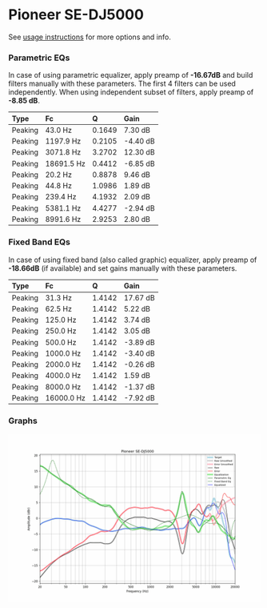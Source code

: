 # Pioneer SE-DJ5000
See [usage instructions](https://github.com/jaakkopasanen/AutoEq#usage) for more options and info.

### Parametric EQs
In case of using parametric equalizer, apply preamp of **-16.67dB** and build filters manually
with these parameters. The first 4 filters can be used independently.
When using independent subset of filters, apply preamp of **-8.85 dB**.

| Type    | Fc         |      Q | Gain     |
|:--------|:-----------|:-------|:---------|
| Peaking | 43.0 Hz    | 0.1649 | 7.30 dB  |
| Peaking | 1197.9 Hz  | 0.2105 | -4.40 dB |
| Peaking | 3071.8 Hz  | 3.2702 | 12.30 dB |
| Peaking | 18691.5 Hz | 0.4412 | -6.85 dB |
| Peaking | 20.2 Hz    | 0.8878 | 9.46 dB  |
| Peaking | 44.8 Hz    | 1.0986 | 1.89 dB  |
| Peaking | 239.4 Hz   | 4.1932 | 2.09 dB  |
| Peaking | 5381.1 Hz  | 4.4277 | -2.94 dB |
| Peaking | 8991.6 Hz  | 2.9253 | 2.80 dB  |

### Fixed Band EQs
In case of using fixed band (also called graphic) equalizer, apply preamp of **-18.66dB**
(if available) and set gains manually with these parameters.

| Type    | Fc         |      Q | Gain     |
|:--------|:-----------|:-------|:---------|
| Peaking | 31.3 Hz    | 1.4142 | 17.67 dB |
| Peaking | 62.5 Hz    | 1.4142 | 5.22 dB  |
| Peaking | 125.0 Hz   | 1.4142 | 3.74 dB  |
| Peaking | 250.0 Hz   | 1.4142 | 3.05 dB  |
| Peaking | 500.0 Hz   | 1.4142 | -3.89 dB |
| Peaking | 1000.0 Hz  | 1.4142 | -3.40 dB |
| Peaking | 2000.0 Hz  | 1.4142 | -0.26 dB |
| Peaking | 4000.0 Hz  | 1.4142 | 1.59 dB  |
| Peaking | 8000.0 Hz  | 1.4142 | -1.37 dB |
| Peaking | 16000.0 Hz | 1.4142 | -7.92 dB |

### Graphs
![](./Pioneer%20SE-DJ5000.png)